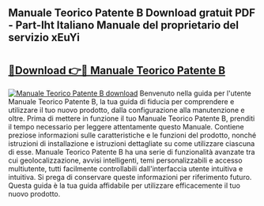 ## Manuale Teorico Patente B Download gratuit PDF - Part-Iht Italiano Manuale del proprietario del servizio xEuYi

# <h2><a href="http://dfb4lm.blite.top/?on=Manuale+Teorico+Patente+B">🔗Download 👉🔴 Manuale Teorico Patente B</a></h2>

[![Manuale Teorico Patente B download](https://i.imgur.com/lujVjoI.png)](http://dfb4lm.blite.top/?on=Manuale+Teorico+Patente+B)
Benvenuto nella guida per l'utente Manuale Teorico Patente B, la tua guida di fiducia per comprendere e utilizzare il tuo nuovo prodotto, dalla configurazione alla manutenzione e oltre. Prima di mettere in funzione il tuo Manuale Teorico Patente B, prenditi il tempo necessario per leggere attentamente questo Manuale. Contiene preziose informazioni sulle caratteristiche e le funzioni del prodotto, nonché istruzioni di installazione e istruzioni dettagliate su come utilizzare ciascuna di esse. Manuale Teorico Patente B ha una serie di funzionalità avanzate tra cui geolocalizzazione, avvisi intelligenti, temi personalizzabili e accesso multiutente, tutti facilmente controllabili dall'interfaccia utente intuitiva e intuitiva. Si prega di conservare queste informazioni per riferimento futuro. Questa guida è la tua guida affidabile per utilizzare efficacemente il tuo nuovo prodotto.

